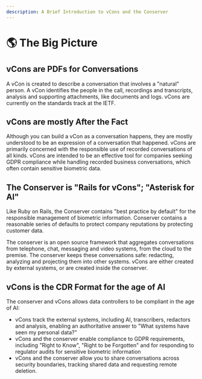 ```yaml
---
description: A Brief Introduction to vCons and the Conserver
---
```


# 🌎 The Big Picture

## vCons are PDFs for Conversations

A vCon is created to describe a conversation that involves a "natural" person.  A vCon identifies the people in the call, recordings and transcripts, analysis and supporting attachments, like documents and logs. vCons are currently on the standards track at the IETF.

## vCons are mostly After the Fact

Although you can build a vCon as a conversation happens, they are mostly understood to be an expression of a conversation that happened. vCons are primarily concerned with the responsible use of recorded conversations of all kinds.  vCons are intended to be an effective tool for companies seeking GDPR compliance while handling recorded business conversations, which often contain sensitive biometric data. &#x20;

## The Conserver is "Rails for vCons"; "Asterisk for AI"

Like Ruby on Rails, the Conserver contains "best practice by default" for the responsible management of biometric information.  Conserver contains a reasonable series of defaults to protect company reputations by protecting customer data.

The conserver is an open source framework that aggregates conversations from telephone, chat, messaging and video systems, from the cloud to the premise.  The conserver keeps these conversations safe: redacting, analyzing and projecting them into other systems.  vCons are either created by external systems, or are created inside the conserver.

## vCons is the CDR Format for the age of AI

The conserver and vCons allows data controllers to be compliant  in the age of AI:

* vCons track the external systems, including AI, transcribers, redactors and analysis, enabling an authoritative answer to "What systems have seen my personal data?"
* vCons and the conserver enable compliance to GDPR requirements, including "Right to Know", "Right to be Forgotten" and for responding to regulator audits for sensitive biometric information
* vCons and the conserver allow you to share conversations across security boundaries, tracking shared data and requesting remote deletion.&#x20;
